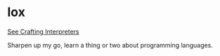 # lox

[See Crafting Interpreters](https://craftinginterpreters.com/)

Sharpen up my go, learn a thing or two about programming languages.
